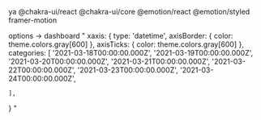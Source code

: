 ya
@chakra-ui/react @chakra-ui/core @emotion/react @emotion/styled framer-motion

options -> dashboard "
xaxis: {
        type: 'datetime',
        axisBorder: {
            color: theme.colors.gray[600]
    },
    axisTicks: {
        color: theme.colors.gray[600]
    },
    categories: [
        '2021-03-18T00:00:00.000Z',
        '2021-03-19T00:00:00.000Z',
        '2021-03-20T00:00:00.000Z',
        '2021-03-21T00:00:00.000Z',
        '2021-03-22T00:00:00.000Z',
        '2021-03-23T00:00:00.000Z',
        '2021-03-24T00:00:00.000Z',

    ],
  }
  "